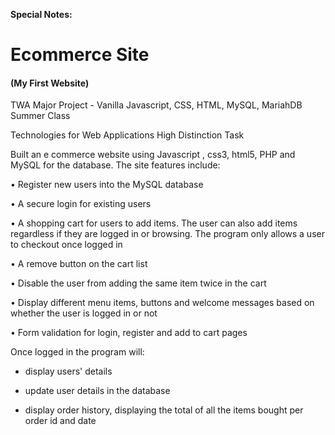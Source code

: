 <strong>Special Notes:</strong>


# Ecommerce Site

<h4>(My First Website)</h4>
TWA Major Project - Vanilla Javascript, CSS, HTML, MySQL, MariahDB
Summer Class

Technologies for Web Applications High Distinction
Task

Built an e commerce website using Javascript , css3, html5, PHP and
MySQL for the database.
The site features include:

• Register new users into the MySQL database

• A secure login for existing users

• A shopping cart for users to add items. The user can also add items
regardless if they are logged in or browsing. The program only allows a user
to checkout once logged in

• A remove button on the cart list

• Disable the user from adding the same item twice in the cart

• Display different menu items, buttons and welcome messages based on
whether the user is logged in or not

• Form validation for login, register and add to cart pages

Once logged in the program will:

  - display users' details

  - update user details in the database

  - display order history, displaying the total of all the items bought
per order id and date
